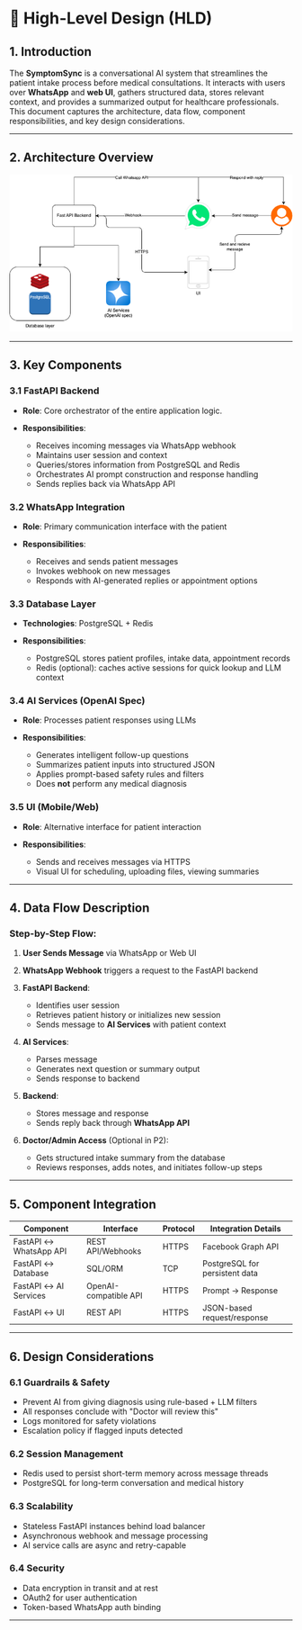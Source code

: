 # 📘 High-Level Design (HLD)

## 1. Introduction

The **SymptomSync** is a conversational AI system that streamlines the patient
intake process before medical consultations. It interacts with users over
**WhatsApp** and **web UI**, gathers structured data, stores relevant context,
and provides a summarized output for healthcare professionals. This document
captures the architecture, data flow, component responsibilities, and key design
considerations.

---

## 2. Architecture Overview

![System Architecture](../.attachments/hld.drawio.png)

---

## 3. Key Components

### 3.1 FastAPI Backend

* **Role**: Core orchestrator of the entire application logic.
* **Responsibilities**:

  * Receives incoming messages via WhatsApp webhook
  * Maintains user session and context
  * Queries/stores information from PostgreSQL and Redis
  * Orchestrates AI prompt construction and response handling
  * Sends replies back via WhatsApp API

### 3.2 WhatsApp Integration

* **Role**: Primary communication interface with the patient
* **Responsibilities**:

  * Receives and sends patient messages
  * Invokes webhook on new messages
  * Responds with AI-generated replies or appointment options

### 3.3 Database Layer

* **Technologies**: PostgreSQL + Redis
* **Responsibilities**:

  * PostgreSQL stores patient profiles, intake data, appointment records
  * Redis (optional): caches active sessions for quick lookup and LLM context

### 3.4 AI Services (OpenAI Spec)

* **Role**: Processes patient responses using LLMs
* **Responsibilities**:

  * Generates intelligent follow-up questions
  * Summarizes patient inputs into structured JSON
  * Applies prompt-based safety rules and filters
  * Does **not** perform any medical diagnosis

### 3.5 UI (Mobile/Web)

* **Role**: Alternative interface for patient interaction
* **Responsibilities**:

  * Sends and receives messages via HTTPS
  * Visual UI for scheduling, uploading files, viewing summaries

---

## 4. Data Flow Description

### Step-by-Step Flow:

1. **User Sends Message** via WhatsApp or Web UI
2. **WhatsApp Webhook** triggers a request to the FastAPI backend
3. **FastAPI Backend**:

   * Identifies user session
   * Retrieves patient history or initializes new session
   * Sends message to **AI Services** with patient context
4. **AI Services**:

   * Parses message
   * Generates next question or summary output
   * Sends response to backend
5. **Backend**:

   * Stores message and response
   * Sends reply back through **WhatsApp API**
6. **Doctor/Admin Access** (Optional in P2):

   * Gets structured intake summary from the database
   * Reviews responses, adds notes, and initiates follow-up steps

---

## 5. Component Integration

| Component              | Interface             | Protocol | Integration Details            |
| ---------------------- | --------------------- | -------- | ------------------------------ |
| FastAPI ↔ WhatsApp API | REST API/Webhooks     | HTTPS    | Facebook Graph API             |
| FastAPI ↔ Database     | SQL/ORM               | TCP      | PostgreSQL for persistent data |
| FastAPI ↔ AI Services  | OpenAI-compatible API | HTTPS    | Prompt → Response              |
| FastAPI ↔ UI           | REST API              | HTTPS    | JSON-based request/response    |

---

## 6. Design Considerations

### 6.1 Guardrails & Safety

* Prevent AI from giving diagnosis using rule-based + LLM filters
* All responses conclude with "Doctor will review this"
* Logs monitored for safety violations
* Escalation policy if flagged inputs detected

### 6.2 Session Management

* Redis used to persist short-term memory across message threads
* PostgreSQL for long-term conversation and medical history

### 6.3 Scalability

* Stateless FastAPI instances behind load balancer
* Asynchronous webhook and message processing
* AI service calls are async and retry-capable

### 6.4 Security

* Data encryption in transit and at rest
* OAuth2 for user authentication
* Token-based WhatsApp auth binding

---
